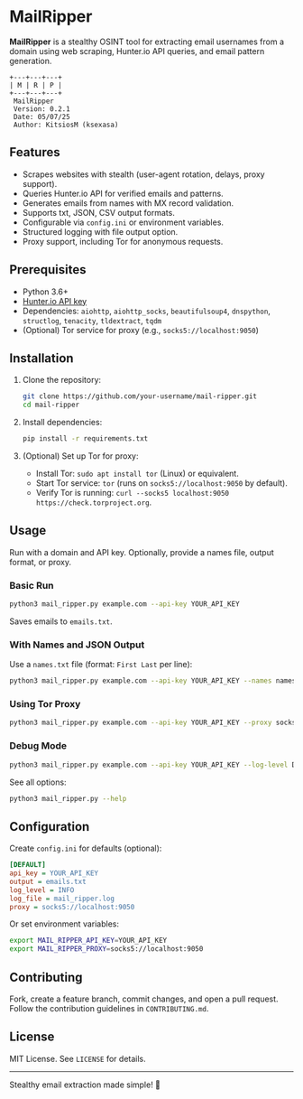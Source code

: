 # MailRipper

**MailRipper** is a stealthy OSINT tool for extracting email usernames from a domain using web scraping, Hunter.io API queries, and email pattern generation.

```
+---+---+---+ 
| M | R | P | 
+---+---+---+ 
 MailRipper
 Version: 0.2.1
 Date: 05/07/25
 Author: KitsiosM (ksexasa)
```

## Features

- Scrapes websites with stealth (user-agent rotation, delays, proxy support).
- Queries Hunter.io API for verified emails and patterns.
- Generates emails from names with MX record validation.
- Supports txt, JSON, CSV output formats.
- Configurable via `config.ini` or environment variables.
- Structured logging with file output option.
- Proxy support, including Tor for anonymous requests.

## Prerequisites

- Python 3.6+
- [Hunter.io API key](https://hunter.io/api)
- Dependencies: `aiohttp`, `aiohttp_socks`, `beautifulsoup4`, `dnspython`, `structlog`, `tenacity`, `tldextract`, `tqdm`
- (Optional) Tor service for proxy (e.g., `socks5://localhost:9050`)

## Installation

1. Clone the repository:
   ```bash
   git clone https://github.com/your-username/mail-ripper.git
   cd mail-ripper
   ```

2. Install dependencies:
   ```bash
   pip install -r requirements.txt
   ```

3. (Optional) Set up Tor for proxy:
   - Install Tor: `sudo apt install tor` (Linux) or equivalent.
   - Start Tor service: `tor` (runs on `socks5://localhost:9050` by default).
   - Verify Tor is running: `curl --socks5 localhost:9050 https://check.torproject.org`.

## Usage

Run with a domain and API key. Optionally, provide a names file, output format, or proxy.

### Basic Run
```bash
python3 mail_ripper.py example.com --api-key YOUR_API_KEY
```
Saves emails to `emails.txt`.

### With Names and JSON Output
Use a `names.txt` file (format: `First Last` per line):
```bash
python3 mail_ripper.py example.com --api-key YOUR_API_KEY --names names.txt --format json --output results.json
```

### Using Tor Proxy
```bash
python3 mail_ripper.py example.com --api-key YOUR_API_KEY --proxy socks5://localhost:9050
```

### Debug Mode
```bash
python3 mail_ripper.py example.com --api-key YOUR_API_KEY --log-level DEBUG --log-file mail_ripper.log
```

See all options:
```bash
python3 mail_ripper.py --help
```

## Configuration

Create `config.ini` for defaults (optional):
```ini
[DEFAULT]
api_key = YOUR_API_KEY
output = emails.txt
log_level = INFO
log_file = mail_ripper.log
proxy = socks5://localhost:9050
```

Or set environment variables:
```bash
export MAIL_RIPPER_API_KEY=YOUR_API_KEY
export MAIL_RIPPER_PROXY=socks5://localhost:9050
```

## Contributing

Fork, create a feature branch, commit changes, and open a pull request. Follow the contribution guidelines in `CONTRIBUTING.md`.

## License

MIT License. See `LICENSE` for details.

---

Stealthy email extraction made simple! 🚀